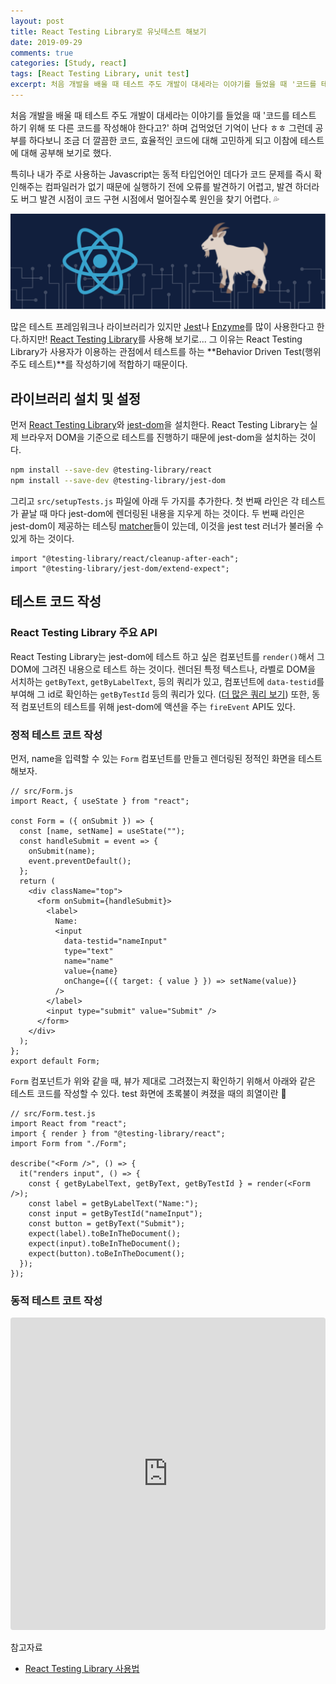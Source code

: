 ```yaml
---
layout: post
title: React Testing Library로 유닛테스트 해보기
date: 2019-09-29
comments: true
categories: [Study, react]
tags: [React Testing Library, unit test]
excerpt: 처음 개발을 배울 때 테스트 주도 개발이 대세라는 이야기를 들었을 때 '코드를 테스트 하기 위해 또 다른 코드를 작성해야 한다고?' 하며 겁먹었던 기억이 난다 ㅎㅎ 그런데 공부를 하다보니 조금 더 깔끔한 코드, 효율적인 코드에 대해 고민하게 되고 이참에 테스트에 대해 공부해 보기로 했다.
---
```


처음 개발을 배울 때 테스트 주도 개발이 대세라는 이야기를 들었을 때 '코드를 테스트 하기 위해 또 다른 코드를 작성해야 한다고?' 하며 겁먹었던 기억이 난다 ㅎㅎ 그런데 공부를 하다보니 조금 더 깔끔한 코드, 효율적인 코드에 대해 고민하게 되고 이참에 테스트에 대해 공부해 보기로 했다.

특히나 내가 주로 사용하는 Javascript는 동적 타입언어인 데다가 코드 문제를 즉시 확인해주는 컴파일러가 없기 때문에 실행하기 전에 오류를 발견하기 어렵고, 발견 하더라도 버그 발견 시점이 코드 구현 시점에서 멀어질수록 원인을 찾기 어렵다. 💦

![react-testing-library](/images/react-testing-library.png "react-testing-library")

많은 테스트 프레임워크나 라이브러리가 있지만 [Jest](https://jestjs.io/)나 [Enzyme](https://airbnb.io/enzyme/)를 많이 사용한다고 한다.하지만! [React Testing Library](https://github.com/testing-library/react-testing-library)를 사용해 보기로... 그 이유는 React Testing Library가 사용자가 이용하는 관점에서 테스트를 하는 **Behavior Driven Test(행위 주도 테스트)**를 작성하기에 적합하기 때문이다.

## 라이브러리 설치 및 설정

먼저 [React Testing Library](https://github.com/testing-library/react-testing-library)와 [jest-dom](https://github.com/testing-library/jest-dom)을 설치한다. React Testing Library는 실제 브라우저 DOM을 기준으로 테스트를 진행하기 때문에 jest-dom을 설치하는 것이다.

```bash
npm install --save-dev @testing-library/react
npm install --save-dev @testing-library/jest-dom
```

그리고 `src/setupTests.js` 파일에 아래 두 가지를 추가한다. 첫 번째 라인은 각 테스트가 끝날 때 마다 jest-dom에 렌더링된 내용을 지우게 하는 것이다. 두 번째 라인은 jest-dom이 제공하는 테스팅 [matcher](https://github.com/testing-library/jest-dom#table-of-contents)들이 있는데, 이것을 jest test 러너가 불러올 수 있게 하는 것이다.

```react
import "@testing-library/react/cleanup-after-each";
import "@testing-library/jest-dom/extend-expect";
```

## 테스트 코드 작성

### React Testing Library 주요 API

React Testing Library는 jest-dom에 테스트 하고 싶은 컴포넌트를 `render()`해서 그 DOM에 그려진 내용으로 테스트 하는 것이다. 렌더된 특정 텍스트나, 라벨로 DOM을 서치하는 `getByText`, `getByLabelText`, 등의 쿼리가 있고, 컴포넌트에 `data-testid`를 부여해 그 id로 확인하는 `getByTestId` 등의 쿼리가 있다. ([더 많은 쿼리 보기](https://testing-library.com/docs/dom-testing-library/cheatsheet)) 또한, 동적 컴포넌트의 테스트를 위해 jest-dom에 액션을 주는 `fireEvent` API도 있다.

### 정적 테스트 코트 작성

먼저, name을 입력할 수 있는 `Form` 컴포넌트를 만들고 렌더링된 정적인 화면을 테스트 해보자.

```react
// src/Form.js
import React, { useState } from "react";

const Form = ({ onSubmit }) => {
  const [name, setName] = useState("");
  const handleSubmit = event => {
    onSubmit(name);
    event.preventDefault();
  };
  return (
    <div className="top">
      <form onSubmit={handleSubmit}>
        <label>
          Name:
          <input
            data-testid="nameInput"
            type="text"
            name="name"
            value={name}
            onChange={({ target: { value } }) => setName(value)}
          />
        </label>
        <input type="submit" value="Submit" />
      </form>
    </div>
  );
};
export default Form;
```

`Form` 컴포넌트가 위와 같을 때, 뷰가 제대로 그려졌는지 확인하기 위해서 아래와 같은 테스트 코드를 작성할 수 있다. test 화면에 초록불이 켜졌을 때의 희열이란 🤠

```react
// src/Form.test.js
import React from "react";
import { render } from "@testing-library/react";
import Form from "./Form";

describe("<Form />", () => {
  it("renders input", () => {
    const { getByLabelText, getByText, getByTestId } = render(<Form />);
    const label = getByLabelText("Name:");
    const input = getByTestId("nameInput");
    const button = getByText("Submit");
    expect(label).toBeInTheDocument();
    expect(input).toBeInTheDocument();
    expect(button).toBeInTheDocument();
  });
});

```

### 동적 테스트 코트 작성

<iframe src="https://codesandbox.io/embed/quizzical-khayyam-m9hnw?fontsize=14" title="react-test-library-ex" allow="geolocation; microphone; camera; midi; vr; accelerometer; gyroscope; payment; ambient-light-sensor; encrypted-media; usb" style="width:100%; height:500px; border:0; border-radius: 4px; overflow:hidden;" sandbox="allow-modals allow-forms allow-popups allow-scripts allow-same-origin"></iframe>

<span class="reference">참고자료</span>

- [React Testing Library 사용법](https://www.daleseo.com/react-testing-library/)
